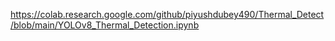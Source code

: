 https://colab.research.google.com/github/piyushdubey490/Thermal_Detect/blob/main/YOLOv8_Thermal_Detection.ipynb
